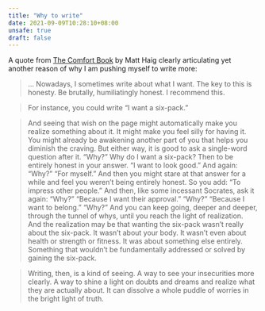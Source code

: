 ```yaml
---
title: "Why to write"
date: 2021-09-09T10:28:10+08:00
unsafe: true
draft: false
---
```


A quote from [The Comfort Book](https://www.goodreads.com/book/show/55825273-the-comfort-book) by Matt Haig clearly articulating yet another reason of why I am pushing myself to write more:

> ... Nowadays, I sometimes write about what I want. The key to this is honesty. Be brutally, humiliatingly honest. I recommend this.

> For instance, you could write “I want a six-pack.”

> And seeing that wish on the page might automatically make you realize something about it. It might make you feel silly for having it. You might already be awakening another part of you that helps you diminish the craving. But either way, it is good to ask a single-word question after it. “Why?” Why do I want a six-pack? Then to be entirely honest in your answer. “I want to look good.” And again: “Why?” “For myself.” And then you might stare at that answer for a while and feel you weren’t being entirely honest. So you add: “To impress other people.” And then, like some incessant Socrates, ask it again: “Why?” “Because I want their approval.” “Why?” “Because I want to belong.” “Why?” And you can keep going, deeper and deeper, through the tunnel of whys, until you reach the light of realization. And the realization may be that wanting the six-pack wasn’t really about the six-pack. It wasn’t about your body. It wasn’t even about health or strength or fitness. It was about something else entirely. Something that wouldn’t be fundamentally addressed or solved by gaining the six-pack.

> Writing, then, is a kind of seeing. A way to see your insecurities more clearly. A way to shine a light on doubts and dreams and realize what they are actually about. It can dissolve a whole puddle of worries in the bright light of truth.
